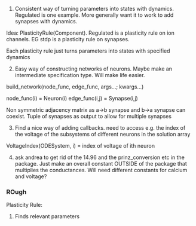 1. Consistent way of turning parameters into states with dynamics. Regulated is one example. More generally want it to work to add synapses with dynamics.

Idea: PlasticityRule(Component). Regulated is a plasticity rule on ion channels. EG stdp is a plasticity rule on synapses.

Each plasticity rule just turns parameters into states with specified dynamics

2. Easy way of constructing networks of neurons. Maybe make an intermediate specification type. Will make life easier.

build_network(node_func, edge_func, args...; kwargs...)

node_func(i) = Neuron(i)
edge_func(i,j) = Synapse(i,j)


Non symmetric adjacency matrix as a->b synapse and b->a synapse can coexist.
Tuple of synapses as output to allow for multiple synapses

3. Find a nice way of adding callbacks. need to access e.g. the index of the voltage of the subsystems of different neurons in the solution array

VoltageIndex(ODESystem, i)  = index of voltage of ith neuron


4. ask andrea to get rid of the 14.96 and the prinz_conversion etc in the package. Just make an overall constant OUTSIDE of the package that multiplies the conductances. Will need different constants for calcium and voltage?

### ROugh

Plasticity Rule:

1. Finds relevant parameters